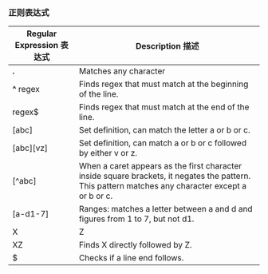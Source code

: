 ### 正则表达式
Regular Expression 表达式 | Description 描述
--- | ---
**.** | Matches any character
**^** regex | Finds regex that must match at the beginning of the line.
regex$ | Finds regex that must match at the end of the line.
[abc]| Set definition, can match the letter a or b or c.
[abc][vz] | Set definition, can match a or b or c followed by either v or z.
[^abc] | When a caret appears as the first character inside square brackets, it negates the pattern. This pattern matches any character except a or b or c.
[a-d1-7] | Ranges: matches a letter between a and d and figures from 1 to 7, but not d1.
X|Z | Finds X or Z.
XZ | Finds X directly followed by Z.
$ | Checks if a line end follows.